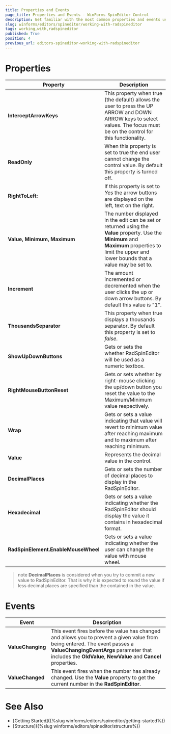 ```yaml
---
title: Properties and Events
page_title: Properties and Events - WinForms SpinEditor Control
description: Get familiar with the most common properties and events used in WinForms SpinEditor.
slug: winforms/editors/spineditor/working-with-radspineditor
tags: working,with,radspineditor
published: True
position: 4
previous_url: editors-spineditor-working-with-radspineditor
---
```


# Properties

|Property|Description   |
|---|---|
|__InterceptArrowKeys__| This property when true (the default) allows the user to press the UP ARROW and DOWN ARROW keys to select values. The focus must be on the control for this functionality. |
|__ReadOnly__| When this property is set to true the end user cannot change the control value. By default this property is turned off. |
|__RightToLeft:__|If this property is set to *Yes* the arrow buttons are displayed on the left, text on the right.|
|__Value, Minimum, Maximum__|The number displayed in the edit can be set or returned using the __Value__ property. Use the __Minimum__ and __Maximum__ properties to limit the upper and lower bounds that a value may be set to.|
|__Increment__|The amount incremented or decremented when the user clicks the up or down arrow buttons. By default this value is "1".|
|__ThousandsSeparator__|This property when true displays a thousands separator. By default this property is set to *false*.|
|__ShowUpDownButtons__|Gets or sets the whether RadSpinEditor will be used as a numeric textbox.|
|__RightMouseButtonReset__|Gets or sets whether by right-mouse clicking the up/down button you reset the value to the Maximum/Minimum value respectively.|
|__Wrap__|Gets or sets a value indicating that value will revert to minimum value after reaching maximum and to maximum after reaching minimum.|
|__Value__|Represents the decimal value in the control.|
|__DecimalPlaces__|Gets or sets the number of decimal places to display in the RadSpinEditor.|
|__Hexadecimal__| Gets or sets a value indicating whether the RadSpinEditor should display the value it contains in hexadecimal format.|
|__RadSpinElement.EnableMouseWheel__| Gets or sets a value indicating whether the user can change the value with mouse wheel.|
 
>note **DecimalPlaces** is considered when you try to commit a new value to RadSpinEditor. That is why it is expected to round the value if less decimal places are specified than the contained in the value. 

# Events
|Event|Description|
|---|---|
|__ValueChanging__|This event fires before the value has changed and allows you to prevent a given value from being entered. The event passes a __ValueChangingEventArgs__ parameter that includes the __OldValue__, __NewValue__ and __Cancel__ properties.|
|__ValueChanged__|This event fires when the number has already changed. Use the __Value__ property to get the current number in the __RadSpinEditor__.|

# See Also

* [Getting Started]({%slug winforms/editors/spineditor/getting-started%})
* [Structure]({%slug winforms/editors/spineditor/structure%})
 